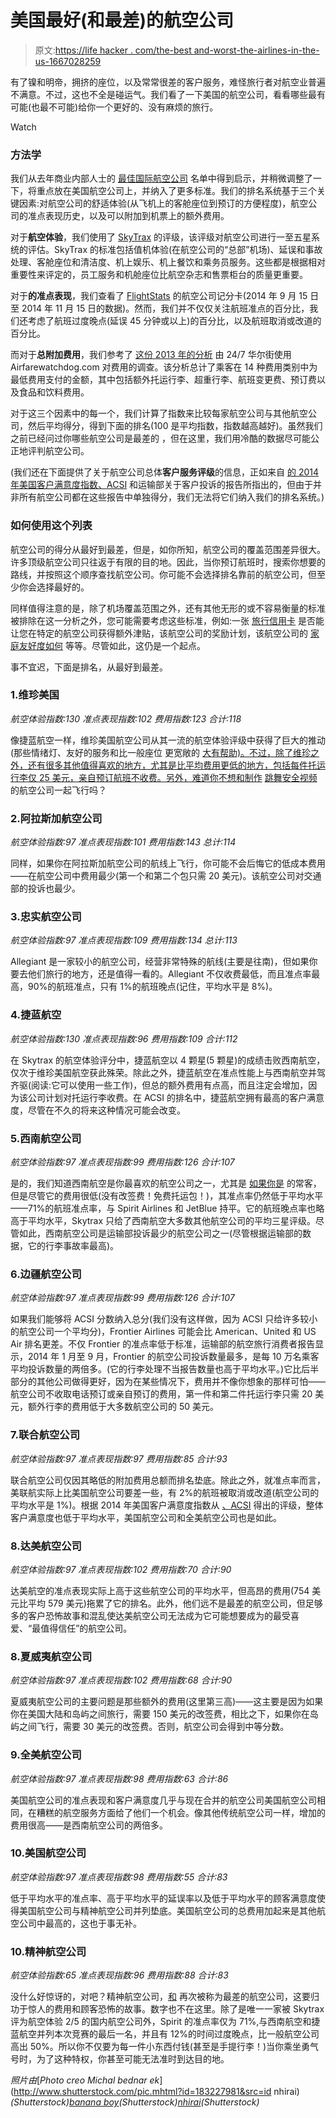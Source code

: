 # 美国最好(和最差)的航空公司

> 原文:[https://life hacker . com/the-best and-worst-the-airlines-in-the-us-1667028259](https://lifehacker.com/the-best-and-worst-airlines-in-the-us-1667028259)

有了镍和明帝，拥挤的座位，以及常常很差的客户服务，难怪旅行者对航空业普遍不满意。不过，这也不全是碰运气。我们看了一下美国的航空公司，看看哪些最有可能(也最不可能)给你一个更好的、没有麻烦的旅行。

Watch

### 方法学

我们从去年商业内部人士的 [最佳国际航空公司](http://www.businessinsider.com/the-20-best-airlines-in-the-world-2013-4?op=1) 名单中得到启示，并稍微调整了一下，将重点放在美国航空公司上，并纳入了更多标准。我们的排名系统基于三个关键因素:对航空公司的舒适体验(从飞机上的客舱座位到预订的方便程度)，航空公司的准点表现历史，以及可以附加到机票上的额外费用。

对于**航空体验**，我们使用了 [SkyTrax](http://www.airlinequality.com/StarRanking/star_system.htm) 的评级，该评级对航空公司进行一至五星系统的评估。SkyTrax 的标准包括值机体验(在航空公司的“总部”机场)、延误和事故处理、客舱座位和清洁度、机上娱乐、机上餐饮和乘务员服务。这些都是根据相对重要性来评定的，员工服务和机舱座位比航空杂志和售票柜台的质量更重要。

对于**的准点表现**，我们查看了 [FlightStats](http://www.flightstats.com/go/Home/home.do) 的航空公司记分卡(2014 年 9 月 15 日至 2014 年 11 月 15 日的数据)。然而，我们并不仅仅关注航班准点的百分比，我们还考虑了航班过度晚点(延误 45 分钟或以上)的百分比，以及航班取消或改道的百分比。

而对于**总附加费用**，我们参考了 [这份 2013 年的分析](http://247wallst.com/special-report/2013/02/05/airlines-charging-the-highest-fees/) 由 24/7 华尔街使用 Airfarewatchdog.com 对费用的调查。该分析总计了乘客在 14 种费用类别中为最低费用支付的金额，其中包括额外托运行李、超重行李、航班变更费、预订费以及食品和饮料费用。

对于这三个因素中的每一个，我们计算了指数来比较每家航空公司与其他航空公司，然后平均得分，得到下面的排名(100 是平均指数，指数越高越好)。虽然我们之前已经问过你哪些航空公司是最差的 ，但在这里，我们用冷酷的数据尽可能公正地评判航空公司。

(我们还在下面提供了关于航空公司总体**客户服务评级**的信息，正如来自 [的 2014 年美国客户满意度指数、ACSI](http://www.theacsi.org/index.php?option=com_content&view=article&id=147&catid=&Itemid=212&i=Airlines&sort=Y2014&order=ASC) 和运输部关于客户投诉的报告所指出的，但由于并非所有航空公司都在这些报告中单独得分，我们无法将它们纳入我们的排名系统。)

### 如何使用这个列表

航空公司的得分从最好到最差，但是，如你所知，航空公司的覆盖范围差异很大。许多顶级航空公司只往返于有限的目的地。因此，当你预订航班时，搜索你想要的路线，并按照这个顺序查找航空公司。你可能不会选择排名靠前的航空公司，但至少你会选择最好的。

同样值得注意的是，除了机场覆盖范围之外，还有其他无形的或不容易衡量的标准被排除在这一分析之外，您可能需要考虑这些标准，例如:一张 [旅行信用卡](https://lifehacker.com/the-best-rewards-cards-for-travel-5836134) 是否能让您在特定的航空公司获得额外津贴，该航空公司的奖励计划，该航空公司的 [家庭友好度如何](http://lifehacker.com/the-best-airlines-for-traveling-with-children-1661634377) 等等。尽管如此，这仍是一个起点。

事不宜迟，下面是排名，从最好到最差。

### 1.维珍美国

*航空体验指数:130*
*准点表现指数:102*
*费用指数:123*
*合计:118*

像捷蓝航空一样，维珍美国航空公司从其一流的航空体验评级中获得了巨大的推动(那些情绪灯、友好的服务和比一般座位 更宽敞的 [大有帮助)。不过，除了维珍之外，还有很多其他值得喜欢的地方，尤其是比平均费用更低的地方，包括每件托运行李仅 25 美元，亲自预订航班不收费。另外，难道你不想和制作](https://lifehacker.com/the-most-comfortable-airlines-for-flying-in-coach-1638165604) [跳舞安全视频](https://www.youtube.com/watch?v=DtyfiPIHsIg) 的航空公司一起飞行吗？

### 2.阿拉斯加航空公司

*航空体验指数:97*
*准点表现指数:101*
*费用指数:143*
*总计:114*

同样，如果你在阿拉斯加航空公司的航线上飞行，你可能不会后悔它的低成本费用——在航空公司中费用最少(第一个和第二个包只需 20 美元)。该航空公司对交通部的投诉也最少。

### 3.忠实航空公司

*航空体验指数:97*
*准点表现指数:109*
*费用指数:134*
*总计:113*

Allegiant 是一家较小的航空公司，经营非常特殊的航线(主要是往南)，但如果你要去他们旅行的地方，还是值得一看的。Allegiant 不仅收费最低，而且准点率最高，90%的航班准点，只有 1%的航班晚点(记住，平均水平是 8%)。

### 4.捷蓝航空

*航空体验指数:130*
*准点表现指数:96*
*费用指数:109*
*合计:112*

在 Skytrax 的航空体验评分中，捷蓝航空以 4 颗星(5 颗星)的成绩击败西南航空，仅次于维珍美国航空获此殊荣。除此之外，捷蓝航空在准点性能上与西南航空并驾齐驱(阅读:它可以使用一些工作)，但总的额外费用有点高，而且注定会增加，因为该公司计划对托运行李收费。在 ACSI 的排名中，捷蓝航空拥有最高的客户满意度，尽管在不久的将来这种情况可能会改变。

### 5.西南航空公司

*航空体验指数:97*
*准点表现指数:99*
*费用指数:126*
*合计:107*

是的，我们知道西南航空是你最喜欢的航空公司之一，尤其是 [如果你是](https://lifehacker.com/most-popular-airline-for-frequent-fliers-southwest-air-571110873) 的常客，但是尽管它的费用很低(没有改签费！免费托运包！)，其准点率仍然低于平均水平——71%的航班准点率，与 Spirit Airlines 和 JetBlue 持平。它的航班晚点率也略高于平均水平，Skytrax 只给了西南航空大多数其他航空公司的平均三星评级。尽管如此，西南航空公司是运输部投诉最少的航空公司之一(尽管根据运输部的数据，它的行李事故率最高)。

### 6.边疆航空公司

*航空体验指数:97*
*准点表现指数:99*
*费用指数:126*
*合计:107*

如果我们能够将 ACSI 分数纳入总分(我们没有这样做，因为 ACSI 只给许多较小的航空公司一个平均分)，Frontier Airlines 可能会比 American、United 和 US Air 排名更差。不仅 Frontier 的准点率低于标准，运输部的航空旅行消费者报告显示，2014 年 1 月至 9 月，Frontier 的航空公司投诉数量最多，是每 10 万名乘客平均投诉数量的两倍多。(它的行李处理不当报告数量也高于平均水平。)它比后半部分的其他公司做得更好，因为在某些情况下，费用并不像你想象的那样可怕——航空公司不收取电话预订或亲自预订的费用，第一件和第二件托运行李只需 20 美元，额外行李的费用低于大多数航空公司的 50 美元。

### 7.联合航空公司

*航空体验指数:97*
*准点表现指数:97*
*费用指数:85*
*合计:93*

联合航空公司仅因其略低的附加费用总额而排名垫底。除此之外，就准点率而言，美联航实际上比美国航空公司要差一些，有 2%的航班被取消或改道(航空公司的平均水平是 1%)。根据 2014 年美国客户满意度指数从 [、ACSI](http://www.theacsi.org/index.php?option=com_content&view=article&id=147&catid=&Itemid=212&i=Airlines&sort=Y2014&order=ASC) 得出的评级，整体客户满意度也低于平均水平，美国航空公司和全美航空公司也是如此。

### 8.达美航空公司

*航空体验指数:97*
*准点表现指数:102*
*费用指数:70*
*合计:90*

达美航空的准点表现实际上高于这些航空公司的平均水平，但高昂的费用(754 美元比平均 579 美元)拖累了它的排名。此外，他们远不是最差的航空公司，但足够多的客户恐怖故事和混乱使达美航空公司无法成为它可能想要成为的最受喜爱、“最值得信任”的航空公司。

### 8.夏威夷航空公司

*航空体验指数:97*
*准点表现指数:102*
*费用指数:68*
*合计:90*

夏威夷航空公司的主要问题是那些额外的费用(这里第三高)——这主要是因为如果你在美国大陆和岛屿之间旅行，需要 150 美元的改签费，相比之下，如果你在岛屿之间飞行，需要 30 美元的改签费。否则，航空公司会得到中等分数。

### 9.全美航空公司

*航空体验指数:97*
*准点表现指数:98*
*费用指数:63*
*合计:86*

美国航空公司的准点表现和客户满意度几乎与现在合并的航空公司美国航空公司相同，在糟糕的航空服务方面给了他们一个机会。像其他传统航空公司一样，增加的费用很高——是西南航空公司的两倍多。

### 10.美国航空公司

*航空体验指数:97*
*准点表现指数:98*
*费用指数:55*
*合计:83*

低于平均水平的准点率、高于平均水平的延误率以及低于平均水平的顾客满意度使得美国航空公司与精神航空公司并列垫底。美国航空公司的总费用加起来是其他航空公司中最高的，这也于事无补。

### 10.精神航空公司

*航空体验指数:65*
*准点表现指数:96*
*费用指数:88*
*合计:83*

没什么好惊讶的，对吧？精神航空公司，[和](http://www.businessinsider.com/worst-airlines-to-fly-economy-2013-5#11-spirit-10) 再次被称为最差的航空公司，这要归功于惊人的费用和顾客恐怖的故事。数字也不在这里。除了是唯一一家被 Skytrax 评为航空体验 2/5 的国内航空公司外，Spirit 的准点率仅为 71%,与西南航空和捷蓝航空并列本次竞赛的最后一名，并且有 12%的时间过度晚点，比一般航空公司高出 50%。所以你不仅要为每一件小东西付钱(甚至是手提行李！)当你乘坐勇气号时，为了这种特权，你甚至可能无法准时到达目的地。

*照片由*[*Photo creo Michal bednar ek*](http://www.shutterstock.com/pic.mhtml?id=183227981&src=id nhirai)*(Shutterstock)*[*banana boy*](http://www.shutterstock.com/pic.mhtml?id=140332279&src=id)*(Shutterstock)*[*nhirai*](http://www.shutterstock.com/pic.mhtml?id=231584752&src=id)*(Shutterstock)*